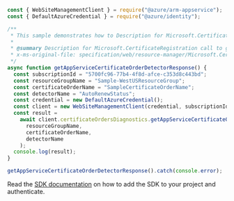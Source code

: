 ```javascript
const { WebSiteManagementClient } = require("@azure/arm-appservice");
const { DefaultAzureCredential } = require("@azure/identity");

/**
 * This sample demonstrates how to Description for Microsoft.CertificateRegistration call to get a detector response from App Lens.
 *
 * @summary Description for Microsoft.CertificateRegistration call to get a detector response from App Lens.
 * x-ms-original-file: specification/web/resource-manager/Microsoft.CertificateRegistration/stable/2021-03-01/examples/Diagnostics_GetAppServiceCertificateOrderDetectorResponse.json
 */
async function getAppServiceCertificateOrderDetectorResponse() {
  const subscriptionId = "5700fc96-77b4-4f8d-afce-c353d8c443bd";
  const resourceGroupName = "Sample-WestUSResourceGroup";
  const certificateOrderName = "SampleCertificateOrderName";
  const detectorName = "AutoRenewStatus";
  const credential = new DefaultAzureCredential();
  const client = new WebSiteManagementClient(credential, subscriptionId);
  const result =
    await client.certificateOrdersDiagnostics.getAppServiceCertificateOrderDetectorResponse(
      resourceGroupName,
      certificateOrderName,
      detectorName
    );
  console.log(result);
}

getAppServiceCertificateOrderDetectorResponse().catch(console.error);
```

Read the [SDK documentation](https://github.com/Azure/azure-sdk-for-js/blob/%40azure%2Farm-appservice_12.0.0/sdk/appservice/arm-appservice/README.md) on how to add the SDK to your project and authenticate.
